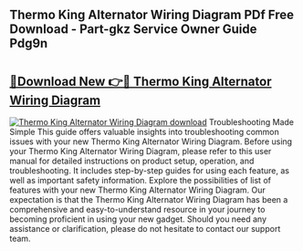## Thermo King Alternator Wiring Diagram PDf Free Download - Part-gkz Service Owner Guide Pdg9n

# <h2><a href="http://dfoud3.blite.top/?on=Thermo+King+Alternator+Wiring+Diagram">🔗Download New 👉🔴 Thermo King Alternator Wiring Diagram</a></h2>

[![Thermo King Alternator Wiring Diagram download](https://i.imgur.com/lujVjoI.png)](http://dfoud3.blite.top/?on=Thermo+King+Alternator+Wiring+Diagram)
Troubleshooting Made Simple This guide offers valuable insights into troubleshooting common issues with your new Thermo King Alternator Wiring Diagram. Before using your Thermo King Alternator Wiring Diagram, please refer to this user manual for detailed instructions on product setup, operation, and troubleshooting. It includes step-by-step guides for using each feature, as well as important safety information. Explore the possibilities of list of features with your new Thermo King Alternator Wiring Diagram. Our expectation is that the Thermo King Alternator Wiring Diagram has been a comprehensive and easy-to-understand resource in your journey to becoming proficient in using your new gadget. Should you need any assistance or clarification, please do not hesitate to contact our support team.
